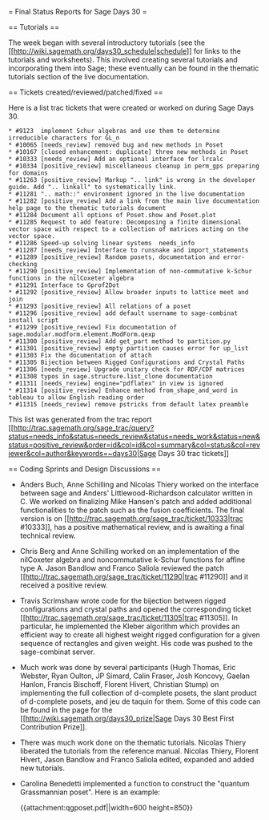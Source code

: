 = Final Status Reports for Sage Days 30 =

== Tutorials ==

The week began with several introductory tutorials (see the [[http://wiki.sagemath.org/days30_schedule|schedule]] for links to the tutorials and worksheets). This involved creating several tutorials and incorporating them into Sage; these eventually can be found in the thematic tutorials section of the live documentation.

== Tickets created/reviewed/patched/fixed ==

Here is a list trac tickets that were created or worked on during Sage Days 30.

    * #9123  implement Schur algebras and use them to determine irreducible characters for GL_n
    * #10065 [needs_review] removed bug and new methods in Poset
    * #10167 [closed enhancement: duplicate] three new methods in Poset
    * #10333 [needs_review] Add an optional interface for lrcalc
    * #10334 [positive_review] miscellaneous cleanup in perm_gps preparing for domains
    * #11263 [positive_review] Markup ".. link" is wrong in the developer guide. Add ".. linkall" to systematically link.
    * #11281 ".. math::" environment ignored in the live documentation
    * #11282 [positive_review] Add a link from the main live documentation help page to the thematic tutorials document
    * #11284 Document all options of Poset.show and Poset.plot
    * #11285 Request to add feature: Decomposing a finite dimensional vector space with respect to a collection of matrices acting on the vector space.
    * #11286 Speed-up solving linear systems  needs_info
    * #11287 [needs_review] Interface to runsnake and import_statements
    * #11289 [positive_review] Random posets, documentation and error-checking
    * #11290 [positive_review] Implementation of non-commutative k-Schur functions in the nilCoxeter algebra
    * #11291 Interface to Gprof2Dot
    * #11292 [positive_review] Allow broader inputs to lattice meet and join
    * #11293 [positive_review] All relations of a poset
    * #11296 [positive_review] add default username to sage-combinat install script
    * #11299 [positive_review] Fix documentation of sage.modular.modform.element.ModForm.qexp
    * #11300 [positive_review] Add get_part method to partition.py
    * #11301 [positive_review] empty partition causes error for up_list
    * #11303 Fix the documentation of attach
    * #11305 Bijection between Rigged Configurations and Crystal Paths
    * #11306 [needs_review] Upgrade unitary check for RDF/CDF matrices
    * #11308 typos in sage.structure.list_clone documentation
    * #11311 [needs_review] engine="pdflatex" in view is ignored
    * #11314 [positive_review] Enhance method from_shape_and_word in tableau to allow English reading order
    * #11315 [needs_review] remove pstricks from default latex preamble

This list was generated from the trac report [[http://trac.sagemath.org/sage_trac/query?status=needs_info&status=needs_review&status=needs_work&status=new&status=positive_review&order=id&col=id&col=summary&col=status&col=reviewer&col=author&keywords=~days30|Sage Days 30 trac tickets]]

== Coding Sprints and Design Discussions ==

 * Anders Buch, Anne Schilling and Nicolas Thiery worked on the interface between sage and Anders' Littlewood-Richardson calculator written in C. We worked on finalizing Mike Hansen's patch and added additional functionalities to the patch such as the fusion coefficients. The final version is on [[http://trac.sagemath.org/sage_trac/ticket/10333|trac #10333]], has a positive mathematical review, and is awaiting a final technical review.

 * Chris Berg and Anne Schilling worked on an implementation of the nilCoxeter algebra and noncommutative k-Schur functions for affine type A. Jason Bandlow and Franco Saliola reviewed the patch [[http://trac.sagemath.org/sage_trac/ticket/11290|trac #11290]] and it received a positive review.

 * Travis Scrimshaw wrote code for the bijection between rigged configurations and crystal paths and opened the corresponding ticket [[http://trac.sagemath.org/sage_trac/ticket/11305|trac #11305]]. In particular, he implemented the Kleber algorithm which provides an efficient way to create all highest weight rigged configuration for a given sequence of rectangles and given weight. His code was pushed to the sage-combinat server.

 * Much work was done by several participants (Hugh Thomas, Eric Webster, Ryan Oulton, JP Simard, Calin Fraser, Josh Koncovy, Gaelan Hanlon, Francis Bischoff, Florent Hivert, Christian Stump) on implementing the full collection of d-complete posets, the slant product of d-complete posets, and jeu de taquin for them. Some of this code can be found in the page for the [[http://wiki.sagemath.org/days30_prize|Sage Days 30 Best First Contribution Prize]].

 * There was much work done on the thematic tutorials. Nicolas Thiery liberated the tutorials from the reference manual. Nicolas Thiery, Florent Hivert, Jason Bandlow and Franco Saliola edited, expanded and added new tutorials.

 * Carolina Benedetti implemented a function to construct the "quantum Grassmannian poset". Here is an example:

   {{attachment:qgposet.pdf||width=600 height=850}}

